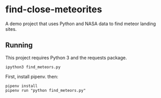 # find-close-meteorites
A demo project that uses Python and NASA data to find meteor landing sites.

## Running

This project requires Python 3 and the requests package.

`ipython3 find_meteors.py`

First, install pipenv. then:
```
pipenv install
pipenv run "python find_meteors.py"
```
